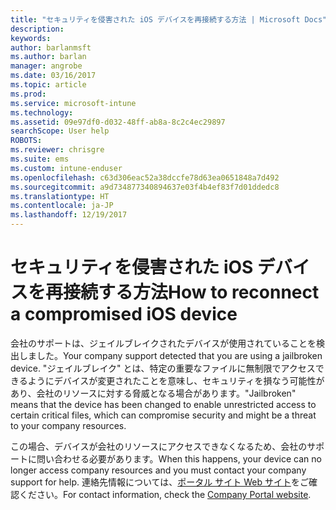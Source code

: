 ```yaml
---
title: "セキュリティを侵害された iOS デバイスを再接続する方法 | Microsoft Docs"
description: 
keywords: 
author: barlanmsft
ms.author: barlan
manager: angrobe
ms.date: 03/16/2017
ms.topic: article
ms.prod: 
ms.service: microsoft-intune
ms.technology: 
ms.assetid: 09e97df0-d032-48ff-ab8a-8c2c4ec29897
searchScope: User help
ROBOTS: 
ms.reviewer: chrisgre
ms.suite: ems
ms.custom: intune-enduser
ms.openlocfilehash: c63d306eac52a38dccfe78d63ea0651848a7d492
ms.sourcegitcommit: a9d734877340894637e03f4b4ef83f7d01ddedc8
ms.translationtype: HT
ms.contentlocale: ja-JP
ms.lasthandoff: 12/19/2017
---
```

# <a name="how-to-reconnect-a-compromised-ios-device"></a><span data-ttu-id="71971-102">セキュリティを侵害された iOS デバイスを再接続する方法</span><span class="sxs-lookup"><span data-stu-id="71971-102">How to reconnect a compromised iOS device</span></span>

<span data-ttu-id="71971-103">会社のサポートは、ジェイルブレイクされたデバイスが使用されていることを検出しました。</span><span class="sxs-lookup"><span data-stu-id="71971-103">Your company support detected that you are using a jailbroken device.</span></span> <span data-ttu-id="71971-104">"ジェイルブレイク" とは、特定の重要なファイルに無制限でアクセスできるようにデバイスが変更されたことを意味し、セキュリティを損なう可能性があり、会社のリソースに対する脅威となる場合があります。</span><span class="sxs-lookup"><span data-stu-id="71971-104">"Jailbroken" means that the device has been changed to enable unrestricted access to certain critical files, which can compromise security and might be a threat to your company resources.</span></span>

<span data-ttu-id="71971-105">この場合、デバイスが会社のリソースにアクセスできなくなるため、会社のサポートに問い合わせる必要があります。</span><span class="sxs-lookup"><span data-stu-id="71971-105">When this happens, your device can no longer access company resources and you must contact your company support for help.</span></span> <span data-ttu-id="71971-106">連絡先情報については、[ポータル サイト Web サイト](https://portal.manage.microsoft.com#HelpDeskDialog)をご確認ください。</span><span class="sxs-lookup"><span data-stu-id="71971-106">For contact information, check the [Company Portal website](https://portal.manage.microsoft.com#HelpDeskDialog).</span></span>

